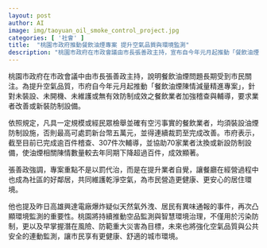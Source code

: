 ```yaml
---
layout: post
author: AI
image: img/taoyuan_oil_smoke_control_project.jpg
categories: [ '社會' ]
title:  "桃園市政府推動餐飲油煙專案 提升空氣品質與環境監測"
description: "桃園市政府在市政會議由市長張善政主持，宣布自今年元月起推動「餐飲油煙陳情減量精進專案」，加強稽查與輔導未裝設、未開機、未維護或無有效防制成效之餐飲業者，規定違規可處最高新台幣五萬元罰款，並得連續裁罰至改善；至今已完成逾百件稽查、307件次輔導，協助70家業者汰換或新設防制設備，油煙陳情數量較去年同期下降超過百件，成效顯著。專案強調提升業者自覺、讓餐廳成為社區好鄰居；亦提及高雄興達電廠爆炸疑似天然氣外洩事件，凸顯環境監測的重要性，桃園將持續推動空品監測與智慧環境治理，並強化空氣品質與公共安全的連動監測，為市民創造更健康、舒適的城市環境。"
---
```

桃園市政府在市政會議中由市長張善政主持，說明餐飲油煙問題長期受到市民關注。為提升空氣品質，市府自今年元月起推動「餐飲油煙陳情減量精進專案」，針對未裝設、未開機、未維護或無有效防制成效之餐飲業者加強稽查與輔導，要求業者改善或新裝防制設備。

依照規定，凡具一定規模或經民眾檢舉並確有空污事實的餐飲業者，均須裝設油煙防制設施，否則最高可處罰新台幣五萬元，並得連續裁罰至完成改善。市府表示，截至目前已完成逾百件稽查、307件次輔導，並協助70家業者汰換或新設防制設備，使油煙相關陳情數量較去年同期下降超過百件，成效顯著。

張善政強調，專案重點不是以罰代治，而是在提升業者自覺，讓餐廳在經營過程中也成為社區的好鄰居，共同維護乾淨空氣，為市民營造更健康、更安心的居住環境。

他也提及昨日高雄興達電廠爆炸疑似天然氣外洩、居民有異味通報的事件，再次凸顯環境監測的重要性。桃園將持續推動空品監測與智慧環境治理，不僅用於污染防制，更以及早掌握潛在風險、防範重大災害為目標，未來也將強化空氣品質與公共安全的連動監測，讓市民享有更健康、舒適的城市環境。